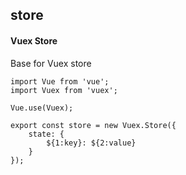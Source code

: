 ## store
#### Vuex Store
Base for Vuex store
```
import Vue from 'vue';
import Vuex from 'vuex';

Vue.use(Vuex);

export const store = new Vuex.Store({
	state: {
		${1:key}: ${2:value}
	}
});
```